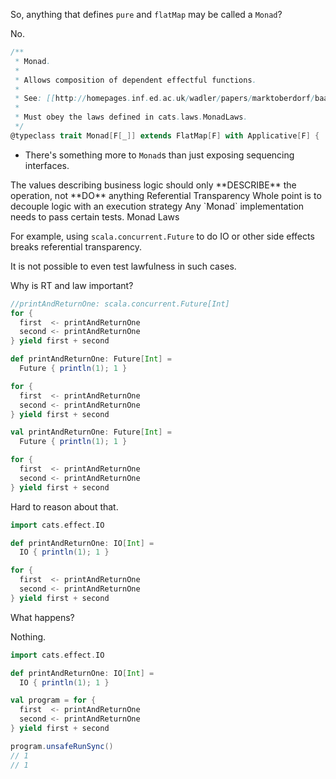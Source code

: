 So, anything that defines `pure` and `flatMap` may be called a `Monad`?


No.
```scala
/**
 * Monad.
 *
 * Allows composition of dependent effectful functions.
 *
 * See: [[http://homepages.inf.ed.ac.uk/wadler/papers/marktoberdorf/baastad.pdf Monads for functional programming]]
 *
 * Must obey the laws defined in cats.laws.MonadLaws.
 */
@typeclass trait Monad[F[_]] extends FlatMap[F] with Applicative[F] {
```


- There's something more to `Monad`s than just exposing sequencing interfaces. 

<!-- .element: class="fragment" data-fragment-index="1" --> The values describing business logic should only **DESCRIBE** the operation, not **DO** anything

<!-- .element: class="fragment" data-fragment-index="1" --> Referential Transparency

<!-- .element: class="fragment" data-fragment-index="2" --> Whole point is to decouple logic with an execution strategy


<!-- .element: class="fragment" data-fragment-index="3" --> Any `Monad` implementation needs to pass certain tests.

<!-- .element: class="fragment" data-fragment-index="3" --> Monad Laws


For example, using `scala.concurrent.Future` to do IO or other side effects breaks referential transparency.

<!-- .element: class="fragment" data-fragment-index="5" --> It is not possible to even test lawfulness in such cases.


Why is RT and law important?
```scala
//printAndReturnOne: scala.concurrent.Future[Int]
for {
  first  <- printAndReturnOne
  second <- printAndReturnOne
} yield first + second
```


```scala
def printAndReturnOne: Future[Int] =
  Future { println(1); 1 }

for {
  first  <- printAndReturnOne
  second <- printAndReturnOne
} yield first + second
```


```scala
val printAndReturnOne: Future[Int] =
  Future { println(1); 1 }

for {
  first  <- printAndReturnOne
  second <- printAndReturnOne
} yield first + second
```


Hard to reason about that.


```scala
import cats.effect.IO

def printAndReturnOne: IO[Int] =
  IO { println(1); 1 }

for {
  first  <- printAndReturnOne
  second <- printAndReturnOne
} yield first + second
```
What happens?

<!-- .element: class="fragment" data-fragment-index="1" --> Nothing.


```scala
import cats.effect.IO

def printAndReturnOne: IO[Int] =
  IO { println(1); 1 }

val program = for {
  first  <- printAndReturnOne
  second <- printAndReturnOne
} yield first + second

program.unsafeRunSync()
// 1
// 1
```
